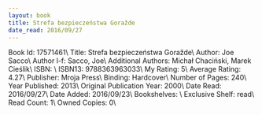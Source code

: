 ```yaml
---
layout: book
title: Strefa bezpieczeństwa Goražde
date_read: 2016/09/27
---
```


Book Id: 17571461\ 
Title: Strefa bezpieczeństwa Goražde\ 
Author: Joe Sacco\ 
Author l-f: Sacco, Joe\ 
Additional Authors: Michał Chaciński, Marek Cieślik\ 
ISBN: \ 
ISBN13: 9788363963033\ 
My Rating: 5\ 
Average Rating: 4.27\ 
Publisher: Mroja Press\ 
Binding: Hardcover\ 
Number of Pages: 240\ 
Year Published: 2013\ 
Original Publication Year: 2000\ 
Date Read: 2016/09/27\ 
Date Added: 2016/09/23\ 
Bookshelves: \ 
Exclusive Shelf: read\ 
Read Count: 1\ 
Owned Copies: 0\ 

